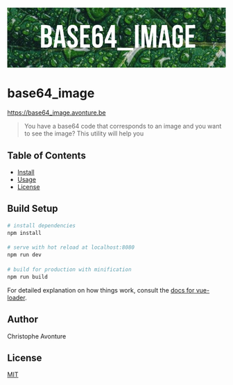![Banner](src/assets/banner.jpg)

# base64_image

https://base64_image.avonture.be

> You have a base64 code that corresponds to an image and you want to see the image? This utility will help you

## Table of Contents

- [Install](#install)
- [Usage](#usage)
- [License](#license)

## Build Setup

``` bash
# install dependencies
npm install

# serve with hot reload at localhost:8080
npm run dev

# build for production with minification
npm run build
```

For detailed explanation on how things work, consult the [docs for vue-loader](http://vuejs.github.io/vue-loader).

## Author

Christophe Avonture

## License

[MIT](LICENSE)
